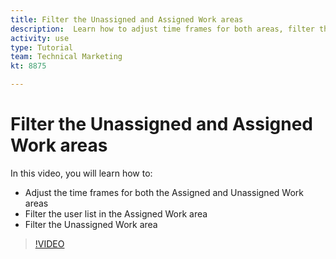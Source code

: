 ```yaml
---
title: Filter the Unassigned and Assigned Work areas
description:  Learn how to adjust time frames for both areas, filter the user list in the assigned work area, and filter the unassigned work area.
activity: use
type: Tutorial
team: Technical Marketing
kt: 8875

---
```

# Filter the Unassigned and Assigned Work areas

In this video, you will learn how to:

* Adjust the time frames for both the Assigned and Unassigned Work areas
* Filter the user list in the Assigned Work area
* Filter the Unassigned Work area

>[!VIDEO](https://video.tv.adobe.com/v/335163/?quality=12)
